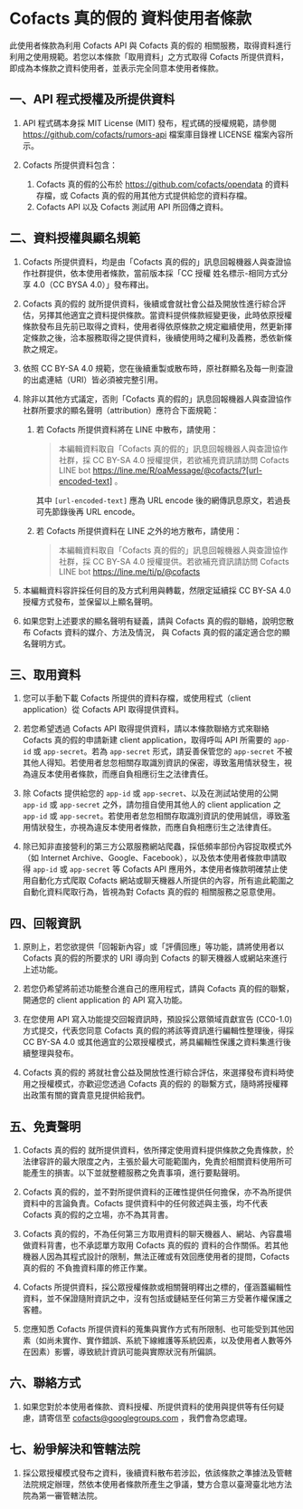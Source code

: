 # Cofacts 真的假的 資料使用者條款

此使用者條款為利用 Cofacts API 與 Cofacts 真的假的 相關服務，取得資料進行利用之使用規範。若您以本條款「取用資料」之方式取得 Cofacts 所提供資料，即成為本條款之資料使用者，並表示完全同意本使用者條款。

## 一、API 程式授權及所提供資料

1. API 程式碼本身採 MIT License (MIT) 發布，程式碼的授權規範，請參閱 https://github.com/cofacts/rumors-api 檔案庫目錄裡 LICENSE 檔案內容所示。

2. Cofacts 所提供資料包含：
    1. Cofacts 真的假的公布於 https://github.com/cofacts/opendata 的資料存檔，或 Cofacts 真的假的用其他方式提供給您的資料存檔。
    2. Cofacts API 以及 Cofacts 測試用 API 所回傳之資料。

## 二、資料授權與顯名規範

1. Cofacts 所提供資料，均是由「Cofacts 真的假的」訊息回報機器人與查證協作社群提供，依本使用者條款，當前版本採「CC 授權 姓名標示-相同方式分享 4.0（CC BYSA 4.0）」發布釋出。

2. Cofacts 真的假的 就所提供資料，後續或會就社會公益及開放性進行綜合評估，另擇其他適宜之資料提供條款。當資料提供條款經變更後，此時依原授權條款發布且先前已取得之資料，使用者得依原條款之規定繼續使用，然更新擇定條款之後，洽本服務取得之提供資料，後續使用時之權利及義務，悉依新條款之規定。

3. 依照 CC BY-SA 4.0 規範，您在後續重製或散布時，原社群顯名及每一則查證的出處連結（URI）皆必須被完整引用。

4. 除非以其他方式議定，否則「Cofacts 真的假的」訊息回報機器人與查證協作社群所要求的顯名聲明（attribution）應符合下面規範：
    1. 若 Cofacts 所提供資料將在 LINE 中散布，請使用：
        > 本編輯資料取自「Cofacts 真的假的」訊息回報機器人與查證協作社群，採 CC BY-SA 4.0 授權提供，若欲補充資訊請訪問 Cofacts LINE bot https://line.me/R/oaMessage/@cofacts/?[url-encoded-text] 。

        其中 `[url-encoded-text]` 應為 URL encode 後的網傳訊息原文，若過長可先節錄後再 URL encode。
    2. 若 Cofacts 所提供資料在 LINE 之外的地方散布，請使用：
        > 本編輯資料取自「Cofacts 真的假的」訊息回報機器人與查證協作社群，採 CC BY-SA 4.0 授權提供。若欲補充資訊請訪問 Cofacts LINE bot https://line.me/ti/p/@cofacts

5. 本編輯資料容許採任何目的及方式利用與轉載，然限定延續採 CC BY-SA 4.0 授權方式發布，並保留以上顯名聲明。

6. 如果您對上述要求的顯名聲明有疑義，請與 Cofacts 真的假的聯絡，說明您散布 Cofacts 資料的媒介、方法及情況， 與 Cofacts 真的假的議定適合您的顯名聲明方式。

## 三、取用資料

1. 您可以手動下載 Cofacts 所提供的資料存檔，或使用程式（client application）從 Cofacts API 取得提供資料。

2. 若您希望透過 Cofacts API 取得提供資料，請以本條款聯絡方式來聯絡 Cofacts 真的假的申請新建 client application，取得呼叫 API 所需要的 `app-id` 或 `app-secret`。若為 `app-secret` 形式，請妥善保管您的 `app-secret` 不被其他人得知。若使用者怠忽相關存取識別資訊的保密，導致濫用情狀發生，視為違反本使用者條款，而應自負相應衍生之法律責任。

3. 除 Cofacts 提供給您的 `app-id` 或 `app-secret`、以及在測試站使用的公開 `app-id` 或 `app-secret` 之外，請勿擅自使用其他人的 client application 之 `app-id` 或 `app-secret`。若使用者怠忽相關存取識別資訊的使用誠信，導致濫用情狀發生，亦視為違反本使用者條款，而應自負相應衍生之法律責任。

4. 除已知非直接營利的第三方公眾服務網站爬蟲，採低頻率部份內容捉取模式外（如 Internet Archive、Google、Facebook），以及依本使用者條款申請取得 `app-id` 或 `app-secret` 等 Cofacts API 應用外，本使用者條款明確禁止使用自動化方式爬取 Cofacts 網站或聊天機器人所提供的內容，所有逾此範圍之自動化資料爬取行為，皆視為對 Cofacts 真的假的 相關服務之惡意使用。

## 四、回報資訊

1. 原則上，若您欲提供「回報新內容」或「評價回應」等功能，請將使用者以 Cofacts 真的假的所要求的 URI 導向到 Cofacts 的聊天機器人或網站來進行上述功能。

2. 若您仍希望將前述功能整合進自己的應用程式，請與 Cofacts 真的假的聯繫，開通您的 client application 的 API 寫入功能。

3. 在您使用 API 寫入功能提交回報資訊時，預設採公眾領域貢獻宣告 (CC0-1.0) 方式提交，代表您同意 Cofacts 真的假的將該等資訊進行編輯性整理後，得採 CC BY-SA 4.0 或其他適宜的公眾授權模式，將具編輯性保護之資料集進行後續整理與發布。

4. Cofacts 真的假的 將就社會公益及開放性進行綜合評估，來選擇發布資料時使用之授權模式，亦歡迎您透過 Cofacts 真的假的 的聯繫方式，隨時將授權釋出政策有關的寶貴意見提供給我們。

## 五、免責聲明

1. Cofacts 真的假的 就所提供資料，依所擇定使用資料提供條款之免責條款，於法律容許的最大限度之內，主張於最大可能範圍內，免責於相關資料使用所可能產生的損害。以下並就整體服務之免責事項，進行要點聲明。

2. Cofacts 真的假的，並不對所提供資料的正確性提供任何擔保，亦不為所提供資料中的言論負責。Cofacts 提供資料中的任何敘述與主張，均不代表 Cofacts 真的假的之立場，亦不為其背書。

3. Cofacts 真的假的，不為任何第三方取用資料的聊天機器人、網站、內容農場做資料背書，也不承認單方取用 Cofacts 真的假的 資料的合作關係。若其他機器人因為其程式設計的限制，無法正確或有效回應使用者的提問，Cofacts 真的假的 不負擔資料庫的修正作業。

4. Cofacts 所提供資料，採公眾授權條款或相關聲明釋出之標的，僅涵蓋編輯性資料，並不保證隨附資訊之中，沒有包括或鏈結至任何第三方受著作權保護之客體。

5. 您應知悉 Cofacts 所提供資料的蒐集與實作方式有所限制、也可能受到其他因素（如尚未實作、實作錯誤、系統下線維護等系統因素，以及使用者人數等外在因素）影響，導致統計資訊可能與實際狀況有所偏誤。

## 六、聯絡方式

1. 如果您對於本使用者條款、資料授權、所提供資料的使用與提供等有任何疑慮，請寄信至 cofacts@googlegroups.com ，我們會為您處理。

## 七、紛爭解決和管轄法院

1. 採公眾授權模式發布之資料，後續資料散布若涉訟，依該條款之準據法及管轄法院規定辦理，然依本使用者條款所產生之爭議，雙方合意以臺灣臺北地方法院為第一審管轄法院。


